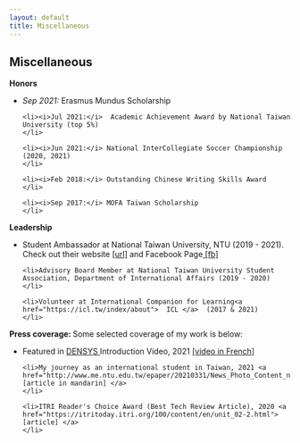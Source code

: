 ```yaml
---
layout: default
title: Miscellaneous
---
```


## Miscellaneous

<b>Honors</b><br>

<ul>
	<li><i>Sep 2021:</i> Erasmus Mundus Scholarship
	</li>

	<li><i>Jul 2021:</i>  Academic Achievement Award by National Taiwan University (top 5%)
	</li>

 	<li><i>Jun 2021:</i> National InterCollegiate Soccer Championship (2020, 2021)
	</li>

  	<li><i>Feb 2018:</i> Outstanding Chinese Writing Skills Award 
	</li>

   	<li><i>Sep 2017:</i> MOFA Taiwan Scholarship 
	</li>
 </ul>


<b>Leadership</b><br>

<ul>
	<li> Student Ambassador at National Taiwan University, NTU (2019 - 2021). Check out their website <a href="https://oia.ntu.edu.tw/en/internationalstudents/activities/oncampusintexperience/studentambassador"> [url]</a> and Facebook Page<a href="https://www.facebook.com/NTUOIASA"> [fb]</a>
	</li>

	<li>Advisory Board Member at National Taiwan University Student Association, Department of International Affairs (2019 - 2020)
	</li>

 	<li>Volunteer at International Companion for Learning<a href="https://icl.tw/index/about">  ICL </a>  (2017 & 2021)
	</li>

 </ul>
 

 <b>**Press coverage:** </b>Some selected coverage of my work is below:<br>

<ul>
	<li>Featured in <a href="https://densys.univ-lorraine.fr/"> DENSYS </a>  Introduction Video, 2021 <a href="https://www.youtube.com/watch?v=CPq6vBX1jnY"> [video in French] </a>
	</li>

	<li>My journey as an international student in Taiwan, 2021 <a href="http://www.me.ntu.edu.tw/epaper/20210331/News_Photo_Content_n_44369_s_76630.html">  [article in mandarin] </a>
	</li>

 	<li>ITRI Reader's Choice Award (Best Tech Review Article), 2020 <a href="https://itritoday.itri.org/100/content/en/unit_02-2.html"> [article] </a>
	</li>

 </ul>

